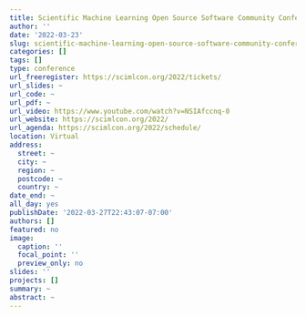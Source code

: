 ```yaml
---
title: Scientific Machine Learning Open Source Software Community Conference
author: ''
date: '2022-03-23'
slug: scientific-machine-learning-open-source-software-community-conference
categories: []
tags: []
type: conference
url_freeregister: https://scimlcon.org/2022/tickets/
url_slides: ~
url_code: ~
url_pdf: ~
url_video: https://www.youtube.com/watch?v=NSIAfccnq-0
url_website: https://scimlcon.org/2022/
url_agenda: https://scimlcon.org/2022/schedule/
location: Virtual
address:
  street: ~
  city: ~
  region: ~
  postcode: ~
  country: ~
date_end: ~
all_day: yes
publishDate: '2022-03-27T22:43:07-07:00'
authors: []
featured: no
image:
  caption: ''
  focal_point: ''
  preview_only: no
slides: ''
projects: []
summary: ~
abstract: ~
---
```


<!--more-->
